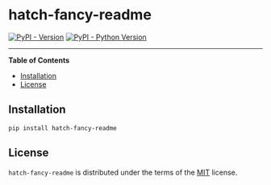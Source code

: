 # hatch-fancy-readme

[![PyPI - Version](https://img.shields.io/pypi/v/hatch-fancy-readme.svg)](https://pypi.org/project/hatch-fancy-readme)
[![PyPI - Python Version](https://img.shields.io/pypi/pyversions/hatch-fancy-readme.svg)](https://pypi.org/project/hatch-fancy-readme)

-----

**Table of Contents**

- [Installation](#installation)
- [License](#license)

## Installation

```console
pip install hatch-fancy-readme
```

## License

`hatch-fancy-readme` is distributed under the terms of the [MIT](https://spdx.org/licenses/MIT.html) license.
